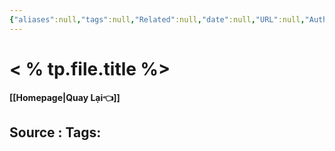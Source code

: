 ```yaml
---
{"aliases":null,"tags":null,"Related":null,"date":null,"URL":null,"Author":null,"dg-publish":true,"image":null,"permalink":"/Template/TEMPLATE 01/","dgPassFrontmatter":true,"noteIcon":"2","created":"2023-12-25T15:04:52.003+07:00","updated":"2024-01-26T10:04:11.096+07:00"}
---
```


# < % tp.file.title %>
**[[Homepage\|Quay Lại👈]]**

Source : 
Tags: 
---

